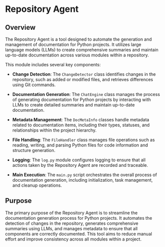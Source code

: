 # Repository Agent

## Overview
The Repository Agent is a tool designed to automate the generation and management of documentation for Python projects. It utilizes large language models (LLMs) to create comprehensive summaries and maintain up-to-date documentation across various modules within a repository.

This module includes several key components:

- **Change Detection**: The `ChangeDetector` class identifies changes in the repository, such as added or modified files, and retrieves differences using Git commands.
  
- **Documentation Generation**: The `ChatEngine` class manages the process of generating documentation for Python projects by interacting with LLMs to create detailed summaries and maintain up-to-date documentation.

- **Metadata Management**: The `DocMetaInfo` classes handle metadata related to documentation items, including their types, statuses, and relationships within the project hierarchy.
  
- **File Handling**: The `FileHandler` class manages file operations such as reading, writing, and parsing Python files for code information and structure generation.

- **Logging**: The `log.py` module configures logging to ensure that all actions taken by the Repository Agent are recorded and traceable.

- **Main Execution**: The `main.py` script orchestrates the overall process of documentation generation, including initialization, task management, and cleanup operations.

## Purpose
The primary purpose of the Repository Agent is to streamline the documentation generation process for Python projects. It automates the detection of changes in the repository, generates comprehensive summaries using LLMs, and manages metadata to ensure that all components are correctly documented. This tool aims to reduce manual effort and improve consistency across all modules within a project.